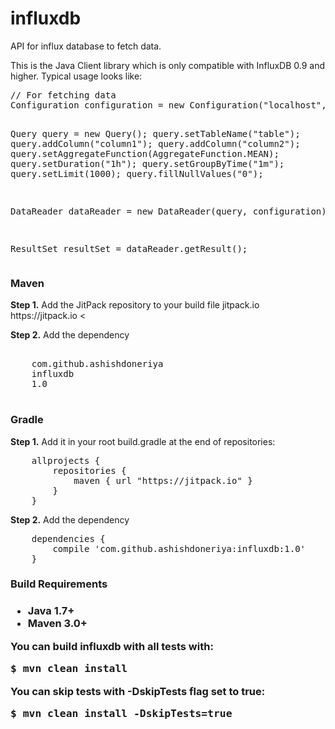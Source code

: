 # influxdb
API for influx database to fetch data.

<p>This is the Java Client library which is only compatible with InfluxDB 0.9 and higher.
Typical usage looks like:</p>
<pre>// For fetching data
Configuration configuration = new Configuration("localhost", "8086", "root", "root", "mydb");

Query query = new Query();
query.setTableName("table");
query.addColumn("column1");
query.addColumn("column2");
query.setAggregateFunction(AggregateFunction.MEAN);
query.setDuration("1h");
query.setGroupByTime("1m");
query.setLimit(1000);
query.fillNullValues("0");

DataReader dataReader = new DataReader(query, configuration);

ResultSet resultSet = dataReader.getResult();</pre>

<h3>Maven</h3>
<b>Step 1.</b> Add the JitPack repository to your build file


<repositories>
	<repository>
		<id>jitpack.io</id>
		<url>https://jitpack.io</url>
	</repository>
</repositories>
<

<b>Step 2.</b> Add the dependency
<pre>
<dependency>
	<groupId>com.github.ashishdoneriya</groupId>
	<artifactId>influxdb</artifactId>
	<version>1.0</version>
</dependency>
</pre>

<h3>Gradle</h3>
<b>Step 1.</b> Add it in your root build.gradle at the end of repositories:
<pre>
	allprojects {
		repositories {
			maven { url "https://jitpack.io" }
		}
	}
</pre>
<b>Step 2.</b> Add the dependency
<pre>
	dependencies {
		compile 'com.github.ashishdoneriya:influxdb:1.0'
	}
</pre>

<h3>Build Requirements<h3>
<ul>
<li>Java 1.7+</li>
<li>Maven 3.0+</li>
</ul>

<p>You can build influxdb with all tests with:</p>
<pre>$ mvn clean install</pre>


<p>You can skip tests with -DskipTests flag set to true:</p>
<pre>$ mvn clean install -DskipTests=true</pre>
